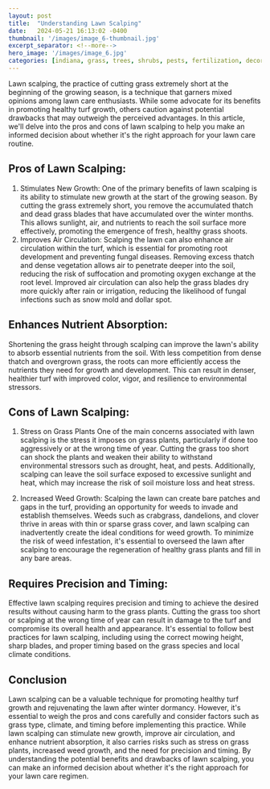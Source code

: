 ```yaml
---
layout: post
title:  "Understanding Lawn Scalping"
date:   2024-05-21 16:13:02 -0400
thumbnail: '/images/image_6-thumbnail.jpg'
excerpt_separator: <!--more-->
hero_image: '/images/image_6.jpg'
categories: [indiana, grass, trees, shrubs, pests, fertilization, decoration, curb appeal, garden, flowers, recreation]
---
```

Lawn scalping, the practice of cutting grass extremely short at the beginning of the growing season, is a technique that garners mixed opinions among lawn care enthusiasts.<!--more--> While some advocate for its benefits in promoting healthy turf growth, others caution against potential drawbacks that may outweigh the perceived advantages. In this article, we'll delve into the pros and cons of lawn scalping to help you make an informed decision about whether it's the right approach for your lawn care routine.

## Pros of Lawn Scalping:
1. Stimulates New Growth:
One of the primary benefits of lawn scalping is its ability to stimulate new growth at the start of the growing season. By cutting the grass extremely short, you remove the accumulated thatch and dead grass blades that have accumulated over the winter months. This allows sunlight, air, and nutrients to reach the soil surface more effectively, promoting the emergence of fresh, healthy grass shoots.
2. Improves Air Circulation:
Scalping the lawn can also enhance air circulation within the turf, which is essential for promoting root development and preventing fungal diseases. Removing excess thatch and dense vegetation allows air to penetrate deeper into the soil, reducing the risk of suffocation and promoting oxygen exchange at the root level. Improved air circulation can also help the grass blades dry more quickly after rain or irrigation, reducing the likelihood of fungal infections such as snow mold and dollar spot.

## Enhances Nutrient Absorption:
Shortening the grass height through scalping can improve the lawn's ability to absorb essential nutrients from the soil. With less competition from dense thatch and overgrown grass, the roots can more efficiently access the nutrients they need for growth and development. This can result in denser, healthier turf with improved color, vigor, and resilience to environmental stressors.

## Cons of Lawn Scalping:
1. Stress on Grass Plants
One of the main concerns associated with lawn scalping is the stress it imposes on grass plants, particularly if done too aggressively or at the wrong time of year. Cutting the grass too short can shock the plants and weaken their ability to withstand environmental stressors such as drought, heat, and pests. Additionally, scalping can leave the soil surface exposed to excessive sunlight and heat, which may increase the risk of soil moisture loss and heat stress.

2. Increased Weed Growth:
Scalping the lawn can create bare patches and gaps in the turf, providing an opportunity for weeds to invade and establish themselves. Weeds such as crabgrass, dandelions, and clover thrive in areas with thin or sparse grass cover, and lawn scalping can inadvertently create the ideal conditions for weed growth. To minimize the risk of weed infestation, it's essential to overseed the lawn after scalping to encourage the regeneration of healthy grass plants and fill in any bare areas.

## Requires Precision and Timing:
Effective lawn scalping requires precision and timing to achieve the desired results without causing harm to the grass plants. Cutting the grass too short or scalping at the wrong time of year can result in damage to the turf and compromise its overall health and appearance. It's essential to follow best practices for lawn scalping, including using the correct mowing height, sharp blades, and proper timing based on the grass species and local climate conditions.

## Conclusion
Lawn scalping can be a valuable technique for promoting healthy turf growth and rejuvenating the lawn after winter dormancy. However, it's essential to weigh the pros and cons carefully and consider factors such as grass type, climate, and timing before implementing this practice. While lawn scalping can stimulate new growth, improve air circulation, and enhance nutrient absorption, it also carries risks such as stress on grass plants, increased weed growth, and the need for precision and timing. By understanding the potential benefits and drawbacks of lawn scalping, you can make an informed decision about whether it's the right approach for your lawn care regimen.


